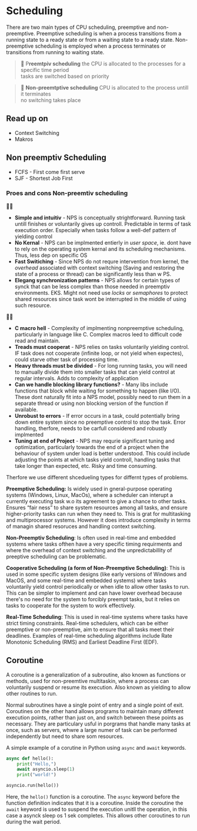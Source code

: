 
# Scheduling 


There are two main types of CPU scheduling, preemptive and non-preemptive. Preemptive scheduling is when a process transitions from a running state to a ready state or from a waiting state to a ready state. Non-preemptive scheduling is employed when a process terminates or transitions from running to waiting state.


> 🥨 P**reemtpiv scheduling** the CPU is allocated to the processes for a specific time period  
>                                         tasks are switched based on priority


> 🥨 **Non-preemtptive scheduling** CPU is allocated to the process untill it terminates  
>                                                      no switching takes place


## Read up on 

- Context Switching
- Makros

## Non preemptiv Scheduling

- FCFS - First come first serve
- SJF - Shortest Job First

### Proes and cons Non-preemtiv scheduling 


👍🏻

- **Simple and intuitiv** - NPS is conceptually strightforward. Running task untill finishes or voluntarily gives up controll. Predictable in terms of task execution order. Especially when tasks follow a well-def pattern of yielding control
- **No Kernal** - NPS can be implmented entierly in _user space_, ie. dont have to rely on the operating system kernal and its scheduling mechanisms. Thus, less dep on specific OS
- **Fast Switiching** - Since NPS do not requre intervention from kernel, the _overhead_ associated with context switching (Saving and restoring the state of a process or thread) can be significantly less than w PS.
- **Elegang synchronization patterns** - NPS allows for certain types of synck that can be less complex than those needed in preemptiv environments. EKS. Might not need use _locks_ or _semaphores_ to protect shared resources since task wont be interrupted in the middle of using such resource.

👎🏻

- **C macro hell** - Complexity of implmenting nonpreemptive scheduling, particularly in language like C. Complex macros leed to difficult code read and maintain.
- **Treads must cooperat** - NPS relies on tasks voluntarily yielding control. IF task does not cooperate (infinite loop, or not yield when expectes), could starve other task of processing time.
- **Heavy threads must be divided** - For long running tasks, you will need to manually divide them into smaller tasks that can yield control at regular intervals. Adds to complexity of application
- **Can we handle blocking library functions?** - Many libs include functions that block while waiting for something to happen (like I/O). These dont naturally fit into a NPS model, possibly need to run them in a separate thread or using non blocking version of the function if available.
- **Unrobust to errors** - If error occurs in a task, could potentially bring down entire system since no preemptive control to stop the task. Error handling, therfore, needs to be carfull considered and robustly implmented
- **Tuning at end of Project** - NPS may requrie significant tuning and optimization, particularly towards the end of a project when the behaviour of system under load is better understood. This could include adjusting the points at which tasks yield controll, handling tasks that take longer than expected, etc. Risky and time consuming.

Therfore we use different shcedueling types for differnt types of problems. 


**Preemptive Scheduling:**  Is widely used in gneral-purpose operating systems (Windows, Linux, MacOs), where a scheduler can interupt a currently executing task w.o its agreement to give a chance to other tasks. Ensures “fair ness” to share system resources among all tasks, and ensure higher-priority tasks can run when they need to. This is grat for multitasking and multiprocessor systems. However it does introduce complexity in terms of managin shared resoruces and handling context switching. 


**Non-Preemptiv Scheduling**: Is often used in real-time and embedded systems where tasks ofthen have a very specific timing requirments and where the overhead of context switching and the unpredictabillity of preeptive scheduling can be problematic. 


**Cooperative Scheduling (a form of Non-Preemptive Scheduling)**: This is used in some specific system designs (like early versions of Windows and MacOS, and some real-time and embedded systems) where tasks voluntarily yield control periodically or when idle to allow other tasks to run. This can be simpler to implement and can have lower overhead because there's no need for the system to forcibly preempt tasks, but it relies on tasks to cooperate for the system to work effectively.


**Real-Time Scheduling**: This is used in real-time systems where tasks have strict timing constraints. Real-time schedulers, which can be either preemptive or non-preemptive, aim to ensure that all tasks meet their deadlines. Examples of real-time scheduling algorithms include Rate Monotonic Scheduling (RMS) and Earliest Deadline First (EDF).


## Coroutine 


A coroutine is a generalization of a subroutine, also known as functions or methods, used for non-preemtive multitaskin, where a process can voluntarily suspend or resume its execution. Also known as yielding to allow other routines to run. 


Normal subroutines have a single point of entry and a single point of exit. Coroutines on the other hand allows programs to maintain many different execution points, rather than just on, and switch between these points as necessary. They are particulary usful in porgrams that handle many tasks at once, such as servers, whwre a large numer of task can be performed independently but need to share som resources. 


A simple example of a corutine in Python using  `async` and `await` keywords.


```python
async def hello():
    print("Hello,")
    await asyncio.sleep(1)
    print("world!")

asyncio.run(hello())
```


Here, the `hello()` function is a coroutine. The `async` keyword before the function definition indicates that it is a coroutine. Inside the coroutine the `await` keyword is used to suspend the execution unitll the operation, in this case a asynck sleep os 1 sek completes. This allows other coroutines to run during the wait period. 

